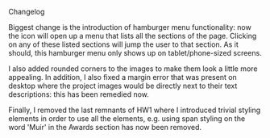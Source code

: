 Changelog

Biggest change is the introduction of hamburger menu functionality: now the icon will open up a menu that lists all the sections of the page. Clicking on any of these listed sections will jump the user to that section. As it should, this hamburger menu only shows up on tablet/phone-sized screens.

I also added rounded corners to the images to make them look a little more appealing. In addition, I also fixed a margin error that was present on desktop where the project images would be directly next to their text descriptions: this has been remedied now.

Finally, I removed the last remnants of HW1 where I introduced trivial styling elements in order to use all the elements, e.g. using span styling on the word 'Muir' in the Awards section has now been removed.